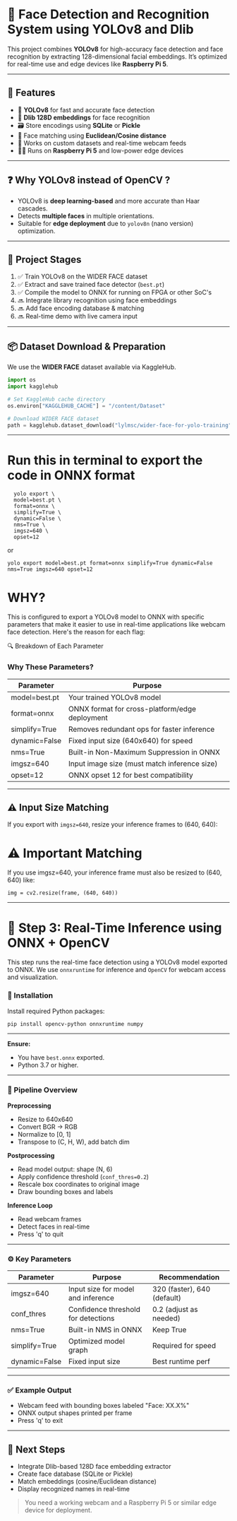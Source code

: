 # 🎯 Face Detection and Recognition System using YOLOv8 and Dlib

This project combines **YOLOv8** for high-accuracy face detection and face recognition by extracting 128-dimensional facial embeddings. It’s optimized for real-time use and edge devices like **Raspberry Pi 5**.

---

## 🚀 Features

- 🧠 **YOLOv8** for fast and accurate face detection
- 🧷 **Dlib 128D embeddings** for face recognition
- 🗃️ Store encodings using **SQLite** or **Pickle**
- 🧪 Face matching using **Euclidean/Cosine distance**
- 🧩 Works on custom datasets and real-time webcam feeds
- 🧑‍💻 Runs on **Raspberry Pi 5** and low-power edge devices

---

## ❓ Why YOLOv8 instead of OpenCV ?

- YOLOv8 is **deep learning-based** and more accurate than Haar cascades.
- Detects **multiple faces** in multiple orientations.
- Suitable for **edge deployment** due to `yolov8n` (nano version) optimization.

---

## 📁 Project Stages

1. ✅ Train YOLOv8 on the WIDER FACE dataset  
2. ✅ Extract and save trained face detector (`best.pt`)
3. ✅ Compile the model to ONNX for running on FPGA or other SoC's 
4. 🔜 Integrate library recognition using face embeddings  
5. 🔜 Add face encoding database & matching  
6. 🔜 Real-time demo with live camera input  

---

## 📦 Dataset Download & Preparation

We use the **WIDER FACE** dataset available via KaggleHub.

```python
import os
import kagglehub

# Set KaggleHub cache directory
os.environ["KAGGLEHUB_CACHE"] = "/content/Dataset"

# Download WIDER FACE dataset
path = kagglehub.dataset_download("lylmsc/wider-face-for-yolo-training") 
```
---
# Run this in terminal to export the code in ONNX format 

```
  yolo export \
  model=best.pt \
  format=onnx \
  simplify=True \
  dynamic=False \
  nms=True \
  imgsz=640 \
  opset=12
```
or
```
yolo export model=best.pt format=onnx simplify=True dynamic=False nms=True imgsz=640 opset=12
```

# WHY?

This is configured to export a YOLOv8 model to ONNX with specific parameters that make it easier to use in real-time applications like webcam face detection. Here's the reason for each flag:

🔍 Breakdown of Each Parameter

### Why These Parameters?

| Parameter      | Purpose                                                                 |
|----------------|-------------------------------------------------------------------------|
| model=best.pt  | Your trained YOLOv8 model                                               |
| format=onnx    | ONNX format for cross-platform/edge deployment                          |
| simplify=True  | Removes redundant ops for faster inference                              |
| dynamic=False  | Fixed input size (640x640) for speed                                    |
| nms=True       | Built-in Non-Maximum Suppression in ONNX                                |
| imgsz=640      | Input image size (must match inference size)                            |
| opset=12       | ONNX opset 12 for best compatibility                                    |

---

## ⚠️ Input Size Matching
If you export with `imgsz=640`, resize your inference frames to (640, 640):

# ⚠️ Important Matching
If you use imgsz=640, your inference frame must also be resized to (640, 640) like:

```
img = cv2.resize(frame, (640, 640))
```
---

# 🧪 Step 3: Real-Time Inference using ONNX + OpenCV

This step runs the real-time face detection using a YOLOv8 model exported to ONNX. We use `onnxruntime` for inference and `OpenCV` for webcam access and visualization.

### 🔧 Installation

Install required Python packages:

```bash
pip install opencv-python onnxruntime numpy
```
---

**Ensure:**
- You have `best.onnx` exported.
- Python 3.7 or higher.

---

### 🧠 Pipeline Overview

**Preprocessing**
- Resize to 640x640
- Convert BGR → RGB
- Normalize to [0, 1]
- Transpose to (C, H, W), add batch dim

**Postprocessing**
- Read model output: shape (N, 6)
- Apply confidence threshold (`conf_thres=0.2`)
- Rescale box coordinates to original image
- Draw bounding boxes and labels

**Inference Loop**
- Read webcam frames
- Detect faces in real-time
- Press 'q' to quit

---

### ⚙️ Key Parameters

| Parameter     | Purpose                                      | Recommendation         |
|---------------|----------------------------------------------|------------------------|
| imgsz=640     | Input size for model and inference           | 320 (faster), 640 (default) |
| conf_thres    | Confidence threshold for detections          | 0.2 (adjust as needed) |
| nms=True      | Built-in NMS in ONNX                         | Keep True              |
| simplify=True | Optimized model graph                        | Required for speed     |
| dynamic=False | Fixed input size                             | Best runtime perf      |

---

### ✅ Example Output

- Webcam feed with bounding boxes labeled "Face: XX.X%"
- ONNX output shapes printed per frame
- Press 'q' to exit

---

## 🔗 Next Steps

- Integrate Dlib-based 128D face embedding extractor
- Create face database (SQLite or Pickle)
- Match embeddings (cosine/Euclidean distance)
- Display recognized names in real-time


> You need a working webcam and a Raspberry Pi 5 or similar edge device for deployment.



